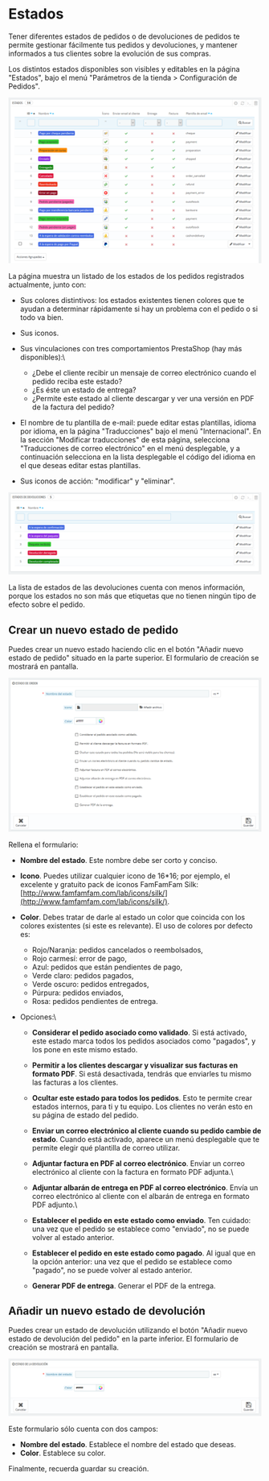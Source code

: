 # Estados

Tener diferentes estados de pedidos o de devoluciones de pedidos te permite gestionar fácilmente tus pedidos y devoluciones, y mantener informados a tus clientes sobre la evolución de sus compras.

Los distintos estados disponibles son visibles y editables en la página "Estados", bajo el menú "Parámetros de la tienda > Configuración de Pedidos".

![](../../../../.gitbook/assets/54265412.png)

La página muestra un listado de los estados de los pedidos registrados actualmente, junto con:

* Sus colores distintivos: los estados existentes tienen colores que te ayudan a determinar rápidamente si hay un problema con el pedido o si todo va bien.
* Sus iconos.
* Sus vinculaciones con tres comportamientos PrestaShop (hay más disponibles):\

  * ¿Debe el cliente recibir un mensaje de correo electrónico cuando el pedido reciba este estado?
  * ¿Es éste un estado de entrega?
  * ¿Permite este estado al cliente descargar y ver una versión en PDF de la factura del pedido?
* El nombre de tu plantilla de e-mail: puede editar estas plantillas, idioma por idioma, en la página "Traducciones" bajo el menú "Internacional". En la sección "Modificar traducciones" de esta página, selecciona "Traducciones de correo electrónico" en el menú desplegable, y a continuación selecciona en la lista desplegable el código del idioma en el que deseas editar estas plantillas.
* Sus iconos de acción: "modificar" y "eliminar".

![](../../../../.gitbook/assets/54265415.png)

La lista de estados de las devoluciones cuenta con menos información, porque los estados no son más que etiquetas que no tienen ningún tipo de efecto sobre el pedido.

## Crear un nuevo estado de pedido <a href="estados-crearunnuevoestadodepedido" id="estados-crearunnuevoestadodepedido"></a>

Puedes crear un nuevo estado haciendo clic en el botón "Añadir nuevo estado de pedido" situado en la parte superior. El formulario de creación se mostrará en pantalla.

![](../../../../.gitbook/assets/54265418.png)

Rellena el formulario:

* **Nombre del estado**. Este nombre debe ser corto y conciso.
* **Icono**. Puedes utilizar cualquier icono de 16\*16; por ejemplo, el excelente y gratuito pack de iconos FamFamFam Silk: [http://www.famfamfam.com/lab/icons/silk/](http://www.famfamfam.com/lab/icons/silk/).
* **Color**. Debes tratar de darle al estado un color que coincida con los colores existentes (si este es relevante). El uso de colores por defecto es:
  * Rojo/Naranja: pedidos cancelados o reembolsados,
  * Rojo carmesí: error de pago,
  * Azul: pedidos que están pendientes de pago,
  * Verde claro: pedidos pagados,
  * Verde oscuro: pedidos entregados,
  * Púrpura: pedidos enviados,
  * Rosa: pedidos pendientes de entrega.
* Opciones:\

  * **Considerar el pedido asociado como validado**. Si está activado, este estado marca todos los pedidos asociados como "pagados", y los pone en este mismo estado.
  * **Permitir a los clientes descargar y visualizar sus facturas en formato PDF**. Si está desactivada, tendrás que enviarles tu mismo las facturas a los clientes.
  * **Ocultar este estado para todos los pedidos**. Esto te permite crear estados internos, para ti y tu equipo. Los clientes no verán esto en su página de estado del pedido.
  * **Enviar un correo electrónico al cliente cuando su pedido cambie de estado**. Cuando está activado, aparece un menú desplegable que te permite elegir qué plantilla de correo utilizar.
  * **Adjuntar factura en PDF al correo electrónico**. Enviar un correo electrónico al cliente con la factura en formato PDF adjunta.\

  * **Adjuntar albarán de entrega en PDF al correo electrónico**. Envía un correo electrónico al cliente con el albarán de entrega en formato PDF adjunto.\

  * **Establecer el pedido en este estado como enviado**. Ten cuidado: una vez que el pedido se establece como "enviado", no se puede volver al estado anterior.
  * **Establecer el pedido en este estado como pagado**. Al igual que en la opción anterior: una vez que el pedido se establece como "pagado", no se puede volver al estado anterior.
  * **Generar PDF de entrega**. Generar el PDF de la entrega.

## Añadir un nuevo estado de devolución <a href="estados-anadirunnuevoestadodedevolucion" id="estados-anadirunnuevoestadodedevolucion"></a>

Puedes crear un estado de devolución utilizando el botón "Añadir nuevo estado de devolución del pedido" en la parte inferior. El formulario de creación se mostrará en pantalla.

![](../../../../.gitbook/assets/54265420.png)

Este formulario sólo cuenta con dos campos:

* **Nombre del estado**. Establece el nombre del estado que deseas.
* **Color**. Establece su color.

Finalmente, recuerda guardar su creación.

